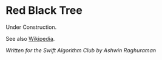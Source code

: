 # Red Black Tree

Under Construction.

See also [Wikipedia](https://en.wikipedia.org/wiki/Red%E2%80%93black_tree).

*Written for the Swift Algorithm Club by Ashwin Raghuraman*

